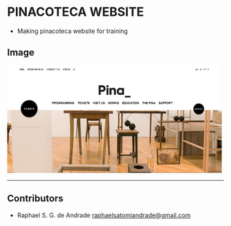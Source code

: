 # PINACOTECA WEBSITE 

- Making pinacoteca website for training

## Image
<img src="assets/images/img_site.png" width="500" height="250">


---
## Contributors

- Raphael S. G. de Andrade <raphaelsatomiandrade@gmail.com>
